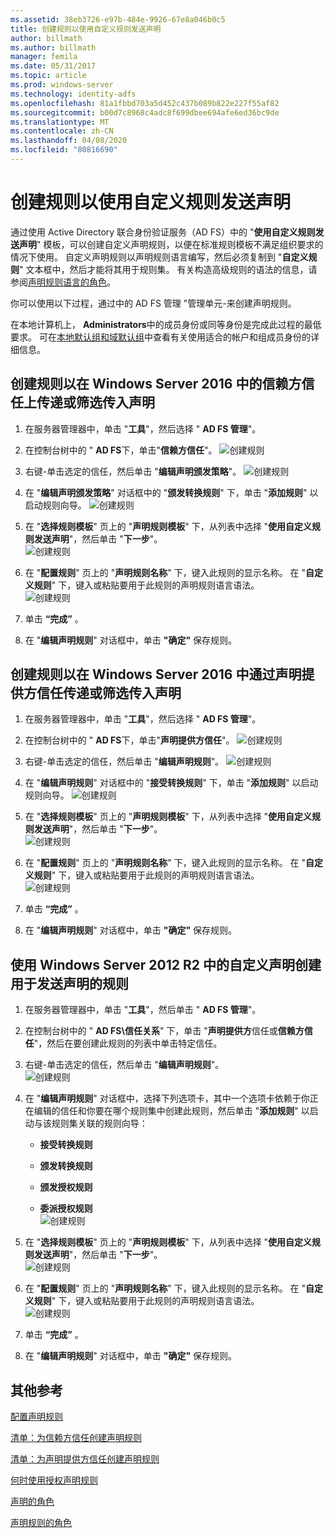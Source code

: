 ```yaml
---
ms.assetid: 38eb3726-e97b-484e-9926-67e8a046b0c5
title: 创建规则以使用自定义规则发送声明
author: billmath
ms.author: billmath
manager: femila
ms.date: 05/31/2017
ms.topic: article
ms.prod: windows-server
ms.technology: identity-adfs
ms.openlocfilehash: 81a1fbbd703a5d452c437b089b822e227f55af82
ms.sourcegitcommit: b00d7c8968c4adc8f699dbee694afe6ed36bc9de
ms.translationtype: MT
ms.contentlocale: zh-CN
ms.lasthandoff: 04/08/2020
ms.locfileid: "80816690"
---
```

# <a name="create-a-rule-to-send-claims-using-a-custom-rule"></a>创建规则以使用自定义规则发送声明


通过使用 Active Directory 联合身份验证服务（AD FS）中的 "**使用自定义规则发送声明**" 模板，可以创建自定义声明规则，以便在标准规则模板不满足组织要求的情况下使用。 自定义声明规则以声明规则语言编写，然后必须复制到 "**自定义规则**" 文本框中，然后才能将其用于规则集。 有关构造高级规则的语法的信息，请参阅[声明规则语言的角色](../../ad-fs/technical-reference/The-Role-of-the-Claim-Rule-Language.md)。  
  
你可以使用以下过程，通过中的 AD FS 管理 "管理单元\-来创建声明规则。  
  
在本地计算机上， **Administrators**中的成员身份或同等身份是完成此过程的最低要求。  可在[本地默认组和域默认组](https://go.microsoft.com/fwlink/?LinkId=83477)中查看有关使用适合的帐户和组成员身份的详细信息。



## <a name="to-create-a-rule-to-pass-through-or-filter-an-incoming-claim-on-a-relying-party-trust-in-windows-server-2016"></a>创建规则以在 Windows Server 2016 中的信赖方信任上传递或筛选传入声明 

1.  在服务器管理器中，单击 "**工具**"，然后选择 " **AD FS 管理**"。  
  
2.  在控制台树中的 " **AD FS**下，单击"**信赖方信任**"。 
![创建规则](media/Create-a-Rule-to-Pass-Through-or-Filter-an-Incoming-Claim/claimrule9.PNG)  
  
3.  右键\-单击选定的信任，然后单击 "**编辑声明颁发策略**"。
![创建规则](media/Create-a-Rule-to-Pass-Through-or-Filter-an-Incoming-Claim/claimrule10.PNG)   
  
4.  在 "**编辑声明颁发策略**" 对话框中的 "**颁发转换规则**" 下，单击 "**添加规则**" 以启动规则向导。 
![创建规则](media/Create-a-Rule-to-Pass-Through-or-Filter-an-Incoming-Claim/claimrule11.PNG)    

5.  在 "**选择规则模板**" 页上的 "**声明规则模板**" 下，从列表中选择 "**使用自定义规则发送声明**"，然后单击 "**下一步**"。  
![创建规则](media/Create-a-Rule-to-Send-Claims-Using-a-Custom-Rule/custom3.PNG)   
  
6.  在 "**配置规则**" 页上的 "**声明规则名称**" 下，键入此规则的显示名称。 在 "**自定义规则**" 下，键入或粘贴要用于此规则的声明规则语言语法。  
![创建规则](media/Create-a-Rule-to-Send-Claims-Using-a-Custom-Rule/custom4.PNG)     

7.  单击 **“完成”** 。  
  
8.  在 "**编辑声明规则**" 对话框中，单击 **"确定"** 保存规则。   
  
## <a name="to-create-a-rule-to-pass-through-or-filter-an-incoming-claim-on-a-claims-provider-trust-in-windows-server-2016"></a>创建规则以在 Windows Server 2016 中通过声明提供方信任传递或筛选传入声明 
  
1.  在服务器管理器中，单击 "**工具**"，然后选择 " **AD FS 管理**"。  
  
2.  在控制台树中的 " **AD FS**下，单击"**声明提供方信任**"。 
![创建规则](media/Create-a-Rule-to-Pass-Through-or-Filter-an-Incoming-Claim/claimrule1.PNG)  
  
3.  右键\-单击选定的信任，然后单击 "**编辑声明规则**"。
![创建规则](media/Create-a-Rule-to-Pass-Through-or-Filter-an-Incoming-Claim/claimrule2.PNG)   
  
4.  在 "**编辑声明规则**" 对话框中的 "**接受转换规则**" 下，单击 "**添加规则**" 以启动规则向导。
![创建规则](media/Create-a-Rule-to-Pass-Through-or-Filter-an-Incoming-Claim/claimrule3.PNG)    

5.  在 "**选择规则模板**" 页上的 "**声明规则模板**" 下，从列表中选择 "**使用自定义规则发送声明**"，然后单击 "**下一步**"。  
![创建规则](media/Create-a-Rule-to-Send-Claims-Using-a-Custom-Rule/custom3.PNG)   
  
6.  在 "**配置规则**" 页上的 "**声明规则名称**" 下，键入此规则的显示名称。 在 "**自定义规则**" 下，键入或粘贴要用于此规则的声明规则语言语法。  
![创建规则](media/Create-a-Rule-to-Send-Claims-Using-a-Custom-Rule/custom4.PNG)     

7.  单击 **“完成”** 。  
  
8.  在 "**编辑声明规则**" 对话框中，单击 **"确定"** 保存规则。   

















   
  
## <a name="to-create-a-rule-to-send-claims-by-using-a-custom-claim-in-windows-server-2012-r2"></a>使用 Windows Server 2012 R2 中的自定义声明创建用于发送声明的规则 
  
1.  在服务器管理器中，单击 "**工具**"，然后单击 " **AD FS 管理**"。  
  
2.  在控制台树中的 " **AD FS\\信任关系**" 下，单击 "**声明提供方**信任或**信赖方信任**"，然后在要创建此规则的列表中单击特定信任。  
  
3.  右键\-单击选定的信任，然后单击 "**编辑声明规则**"。  
![创建规则](media/Create-a-Rule-to-Pass-Through-or-Filter-an-Incoming-Claim/claimrule6.PNG) 
  
4.  在 "**编辑声明规则**" 对话框中，选择下列选项卡，其中一个选项卡依赖于你正在编辑的信任和你要在哪个规则集中创建此规则，然后单击 "**添加规则**" 以启动与该规则集关联的规则向导：  
  
    -   **接受转换规则**  
  
    -   **颁发转换规则**  
  
    -   **颁发授权规则**  
  
    -   **委派授权规则**  
![创建规则](media/Create-a-Rule-to-Permit-All-Users/permitall5.PNG)
  
5.  在 "**选择规则模板**" 页上的 "**声明规则模板**" 下，从列表中选择 "**使用自定义规则发送声明**"，然后单击 "**下一步**"。  
![创建规则](media/Create-a-Rule-to-Send-Claims-Using-a-Custom-Rule/custom1.PNG)   
  
6.  在 "**配置规则**" 页上的 "**声明规则名称**" 下，键入此规则的显示名称。 在 "**自定义规则**" 下，键入或粘贴要用于此规则的声明规则语言语法。  
![创建规则](media/Create-a-Rule-to-Send-Claims-Using-a-Custom-Rule/custom2.PNG)     

7.  单击 **“完成”** 。  
  
8.  在 "**编辑声明规则**" 对话框中，单击 **"确定"** 保存规则。  

## <a name="additional-references"></a>其他参考 
[配置声明规则](Configure-Claim-Rules.md)  
 
[清单：为信赖方信任创建声明规则](https://technet.microsoft.com/library/ee913578.aspx)  

[清单：为声明提供方信任创建声明规则](https://technet.microsoft.com/library/ee913564.aspx)  
  
[何时使用授权声明规则](../../ad-fs/technical-reference/When-to-Use-an-Authorization-Claim-Rule.md)  

[声明的角色](../../ad-fs/technical-reference/The-Role-of-Claims.md)  
  
[声明规则的角色](../../ad-fs/technical-reference/The-Role-of-Claim-Rules.md) 
